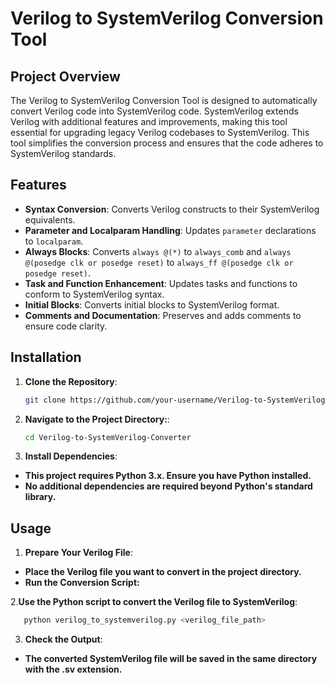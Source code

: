 # Verilog to SystemVerilog Conversion Tool

## Project Overview

The Verilog to SystemVerilog Conversion Tool is designed to automatically convert Verilog code into SystemVerilog code. SystemVerilog extends Verilog with additional features and improvements, making this tool essential for upgrading legacy Verilog codebases to SystemVerilog. This tool simplifies the conversion process and ensures that the code adheres to SystemVerilog standards.

## Features

- **Syntax Conversion**: Converts Verilog constructs to their SystemVerilog equivalents.
- **Parameter and Localparam Handling**: Updates `parameter` declarations to `localparam`.
- **Always Blocks**: Converts `always @(*)` to `always_comb` and `always @(posedge clk or posedge reset)` to `always_ff @(posedge clk or posedge reset)`.
- **Task and Function Enhancement**: Updates tasks and functions to conform to SystemVerilog syntax.
- **Initial Blocks**: Converts initial blocks to SystemVerilog format.
- **Comments and Documentation**: Preserves and adds comments to ensure code clarity.

## Installation

1. **Clone the Repository**:
   ```bash
   git clone https://github.com/your-username/Verilog-to-SystemVerilog-Converter.git

2. **Navigate to the Project Directory:**:
   ```bash
   cd Verilog-to-SystemVerilog-Converter

3. **Install Dependencies**:
- **This project requires Python 3.x. Ensure you have Python installed.**
- **No additional dependencies are required beyond Python's standard library.**

## Usage

1. **Prepare Your Verilog File**:
- **Place the Verilog file you want to convert in the project directory.**
- **Run the Conversion Script:**

2.**Use the Python script to convert the Verilog file to SystemVerilog**:
```bash
   python verilog_to_systemverilog.py <verilog_file_path>
```
3. **Check the Output**:
- **The converted SystemVerilog file will be saved in the same directory with the .sv extension.**

